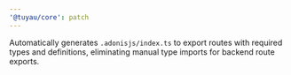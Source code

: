 ```yaml
---
'@tuyau/core': patch
---
```


Automatically generates `.adonisjs/index.ts` to export routes with required types and definitions, eliminating manual type imports for backend route exports.